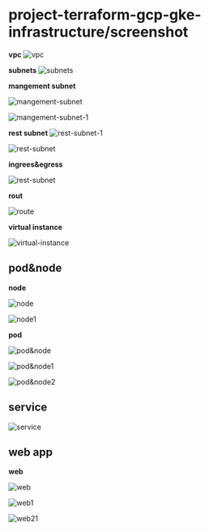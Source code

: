 # project-terraform-gcp-gke-infrastructure/screenshot

**vpc**
![vpc](https://github.com/MahmoudSamir0/project-terraform-gcp-gke-infrastructure/blob/master/screenshot/vpc.png)

**subnets**
![subnets](https://github.com/MahmoudSamir0/project-terraform-gcp-gke-infrastructure/blob/master/screenshot/subnets.png)

**mangement subnet**

![mangement-subnet](https://github.com/MahmoudSamir0/project-terraform-gcp-gke-infrastructure/blob/master/screenshot/mangesub.png)

![mangement-subnet-1](https://github.com/MahmoudSamir0/project-terraform-gcp-gke-infrastructure/blob/master/screenshot/mangmentsubnet.png)


**rest subnet**
![rest-subnet-1](https://github.com/MahmoudSamir0/project-terraform-gcp-gke-infrastructure/blob/master/screenshot/restricedsubnet.png)

![rest-subnet](https://github.com/MahmoudSamir0/project-terraform-gcp-gke-infrastructure/blob/master/screenshot/ressub.png)


**ingrees&egress**

![rest-subnet](https://github.com/MahmoudSamir0/project-terraform-gcp-gke-infrastructure/blob/master/screenshot/ngress%26egress.png)


**rout**

![route](https://github.com/MahmoudSamir0/project-terraform-gcp-gke-infrastructure/blob/master/screenshot/rout.png)


**virtual instance**

![virtual-instance](https://github.com/MahmoudSamir0/project-terraform-gcp-gke-infrastructure/blob/master/screenshot/vm-instance.png)

## pod&node

**node**

![node](https://github.com/MahmoudSamir0/project-terraform-gcp-gke-infrastructure/blob/master/screenshot/node.png)

![node1](https://github.com/MahmoudSamir0/project-terraform-gcp-gke-infrastructure/blob/master/screenshot/node2.png)



**pod**

![pod&node](https://github.com/MahmoudSamir0/project-terraform-gcp-gke-infrastructure/blob/master/screenshot/pod%26node-terminal.png)

![pod&node1](https://github.com/MahmoudSamir0/project-terraform-gcp-gke-infrastructure/blob/master/screenshot/pod.png)

![pod&node2](https://github.com/MahmoudSamir0/project-terraform-gcp-gke-infrastructure/blob/master/screenshot/pod2.png)


## service

![service](https://github.com/MahmoudSamir0/project-terraform-gcp-gke-infrastructure/blob/master/screenshot/service.png)


## web app

**web**

![web](https://github.com/MahmoudSamir0/project-terraform-gcp-gke-infrastructure/blob/master/screenshot/web2.png)

![web1](https://github.com/MahmoudSamir0/project-terraform-gcp-gke-infrastructure/blob/master/screenshot/web3.png)


![web21](https://github.com/MahmoudSamir0/project-terraform-gcp-gke-infrastructure/blob/master/screenshot/website.png)
















